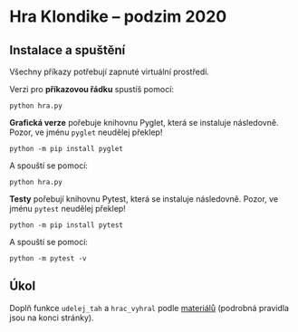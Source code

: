 # Hra Klondike – podzim 2020

## Instalace a spuštění

Všechny příkazy potřebují zapnuté virtuální prostředí.

Verzi pro **příkazovou řádku** spustíš pomocí:

    python hra.py



**Grafická verze** pořebuje knihovnu Pyglet, která se instaluje následovně.
Pozor, ve jménu `pyglet` neudělej překlep!

    python -m pip install pyglet

A spouští se pomocí:

    python hra.py



**Testy** pořebují knihovnu Pytest, která se instaluje následovně.
Pozor, ve jménu `pytest` neudělej překlep!

    python -m pip install pytest

A spouští se pomocí:

    python -m pytest -v


## Úkol

Doplň funkce `udelej_tah` a `hrac_vyhral` podle
[materiálů](https://naucse.python.cz/2020/brno-podzim-pondeli/klondike/game/)
(podrobná pravidla jsou na konci stránky).
